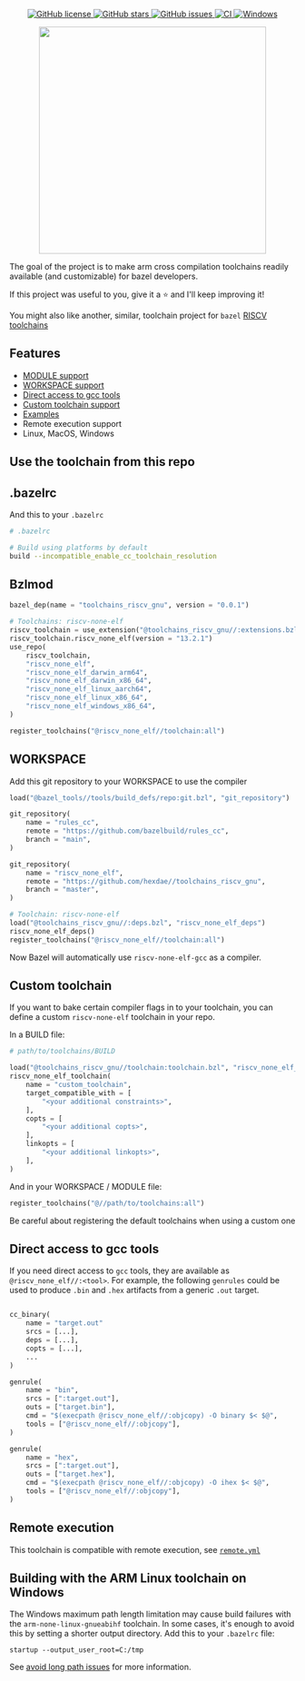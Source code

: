 <p align="center">

<a href="https://github.com/d-asnaghi//toolchains_riscv_gnu/blob/master/LICENSE">
    <img alt="GitHub license" src="https://img.shields.io/github/license/d-asnaghi//toolchains_riscv_gnu?color=success">
</a>

<a href="https://github.com/d-asnaghi//toolchains_riscv_gnu/stargazers">
    <img alt="GitHub stars" src="https://img.shields.io/github/stars/d-asnaghi//toolchains_riscv_gnu?color=success">
</a>

<a href="https://github.com/d-asnaghi//toolchains_riscv_gnu/issues">
    <img alt="GitHub issues" src="https://img.shields.io/github/issues/d-asnaghi//toolchains_riscv_gnu">
</a>

<a href="https://github.com/d-asnaghi//toolchains_riscv_gnu/actions">
    <img alt="CI" src="https://github.com/hexdae//toolchains_riscv_gnu/actions/workflows/ci.yml/badge.svg">
</a>

<a href="https://github.com/d-asnaghi//toolchains_riscv_gnu/actions">
    <img alt="Windows" src="https://github.com/d-asnaghi//toolchains_riscv_gnu/workflows/Windows/badge.svg">
</a>

</p>

<p align="center">

<img src="https://asnaghi.me/images/bazel-arm.png" width="400px"/>

</p>

The goal of the project is to make arm cross compilation toolchains readily
available (and customizable) for bazel developers.

If this project was useful to you, give it a ⭐️ and I'll keep improving it!

You might also like another, similar, toolchain project for `bazel`
[RISCV toolchains](https://github.com/hexdae//toolchains_riscv_gnu)

## Features

- [MODULE support](#bzlmod)
- [WORKSPACE support](#workspace)
- [Direct access to gcc tools](#direct-access-to-gcc-tools)
- [Custom toolchain support](#custom-toolchain)
- [Examples](./examples)
- Remote execution support
- Linux, MacOS, Windows

## Use the toolchain from this repo

## .bazelrc

And this to your `.bazelrc`

```bash
# .bazelrc

# Build using platforms by default
build --incompatible_enable_cc_toolchain_resolution
```

## Bzlmod

```python
bazel_dep(name = "toolchains_riscv_gnu", version = "0.0.1")

# Toolchains: riscv-none-elf
riscv_toolchain = use_extension("@toolchains_riscv_gnu//:extensions.bzl", "riscv_toolchain")
riscv_toolchain.riscv_none_elf(version = "13.2.1")
use_repo(
    riscv_toolchain,
    "riscv_none_elf",
    "riscv_none_elf_darwin_arm64",
    "riscv_none_elf_darwin_x86_64",
    "riscv_none_elf_linux_aarch64",
    "riscv_none_elf_linux_x86_64",
    "riscv_none_elf_windows_x86_64",
)

register_toolchains("@riscv_none_elf//toolchain:all")
```

## WORKSPACE

Add this git repository to your WORKSPACE to use the compiler

```python
load("@bazel_tools//tools/build_defs/repo:git.bzl", "git_repository")

git_repository(
    name = "rules_cc",
    remote = "https://github.com/bazelbuild/rules_cc",
    branch = "main",
)

git_repository(
    name = "riscv_none_elf",
    remote = "https://github.com/hexdae//toolchains_riscv_gnu",
    branch = "master",
)

# Toolchain: riscv-none-elf
load("@toolchains_riscv_gnu//:deps.bzl", "riscv_none_elf_deps")
riscv_none_elf_deps()
register_toolchains("@riscv_none_elf//toolchain:all")
```

Now Bazel will automatically use `riscv-none-elf-gcc` as a compiler.

## Custom toolchain

If you want to bake certain compiler flags in to your toolchain, you can define a custom `riscv-none-elf` toolchain in your repo.

In a BUILD file:

```python
# path/to/toolchains/BUILD

load("@toolchains_riscv_gnu//toolchain:toolchain.bzl", "riscv_none_elf_toolchain")
riscv_none_elf_toolchain(
    name = "custom_toolchain",
    target_compatible_with = [
        "<your additional constraints>",
    ],
    copts = [
        "<your additional copts>",
    ],
    linkopts = [
        "<your additional linkopts>",
    ],
)
```

And in your WORKSPACE / MODULE file:

```python
register_toolchains("@//path/to/toolchains:all")
```

Be careful about registering the default toolchains when using a custom one

## Direct access to gcc tools

If you need direct access to `gcc` tools, they are available as `@riscv_none_elf//:<tool>`. For example, the following `genrules` could be used to produce `.bin` and `.hex` artifacts from a generic `.out` target.

```python

cc_binary(
    name = "target.out"
    srcs = [...],
    deps = [...],
    copts = [...],
    ...
)

genrule(
    name = "bin",
    srcs = [":target.out"],
    outs = ["target.bin"],
    cmd = "$(execpath @riscv_none_elf//:objcopy) -O binary $< $@",
    tools = ["@riscv_none_elf//:objcopy"],
)

genrule(
    name = "hex",
    srcs = [":target.out"],
    outs = ["target.hex"],
    cmd = "$(execpath @riscv_none_elf//:objcopy) -O ihex $< $@",
    tools = ["@riscv_none_elf//:objcopy"],
)
```

## Remote execution

This toolchain is compatible with remote execution, see [`remote.yml`](.github/workflows/remote.yml)

## Building with the ARM Linux toolchain on Windows

The Windows maximum path length limitation may cause build failures with the
`arm-none-linux-gnueabihf` toolchain. In some cases, it's enough to avoid this
by setting a shorter output directory. Add this to your `.bazelrc` file:

```
startup --output_user_root=C:/tmp
```

See [avoid long path issues][1] for more information.

[1]: https://bazel.build/configure/windows#long-path-issues
